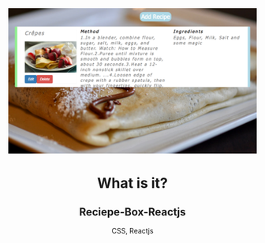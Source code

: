 

<img src="https://github.com/YKalashnikov/reciepe-box-reactjs/blob/gh-pages/ingridients%20image.png"/>
<h1 align="center">What is it?</h1>
<h2 align="center">Reciepe-Box-Reactjs</h2>
<p align="center">CSS, Reactjs</p> 


 

